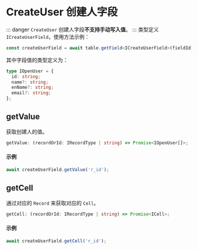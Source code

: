# CreateUser 创建人字段
::: danger
`CreateUser` 创建人字段**不支持手动写入值**。
:::
类型定义 `ICreateUserField`，使用方法示例：
```typescript
const createUserField = await table.getField<ICreateUserField>(fieldId);
```
其中字段值的类型定义为：
```typescript
type IOpenUser = {
  id: string;
  name?: string;
  enName?: string;
  email?: string;
};
```

## getValue
获取创建人的值。

```typescript
getValue: (recordOrId: IRecordType | string) => Promise<IOpenUser[]>;
```

#### 示例 
```typescript
await createUserField.getValue('r_id');
```

## getCell
通过对应的 `Record` 来获取对应的 `Cell`。

```typescript
getCell: (recordOrId: IRecordType | string) => Promise<ICell>;
```

#### 示例 
```typescript
await createUserField.getCell('r_id');
```
